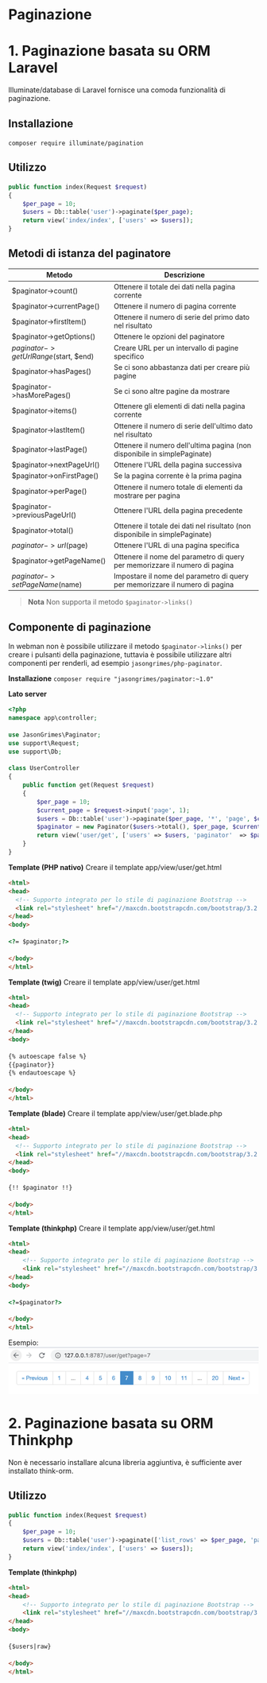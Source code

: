 # Paginazione

# 1. Paginazione basata su ORM Laravel
Illuminate/database di Laravel fornisce una comoda funzionalità di paginazione.

## Installazione
`composer require illuminate/pagination`

## Utilizzo
```php
public function index(Request $request)
{
    $per_page = 10;
    $users = Db::table('user')->paginate($per_page);
    return view('index/index', ['users' => $users]);
}
```

## Metodi di istanza del paginatore
| Metodo | Descrizione |
| ---- |-----|
|$paginator->count()|Ottenere il totale dei dati nella pagina corrente|
|$paginator->currentPage()|Ottenere il numero di pagina corrente|
|$paginator->firstItem()|Ottenere il numero di serie del primo dato nel risultato|
|$paginator->getOptions()|Ottenere le opzioni del paginatore|
|$paginator->getUrlRange($start, $end)|Creare URL per un intervallo di pagine specifico|
|$paginator->hasPages()|Se ci sono abbastanza dati per creare più pagine|
|$paginator->hasMorePages()|Se ci sono altre pagine da mostrare|
|$paginator->items()|Ottenere gli elementi di dati nella pagina corrente|
|$paginator->lastItem()|Ottenere il numero di serie dell'ultimo dato nel risultato|
|$paginator->lastPage()|Ottenere il numero dell'ultima pagina (non disponibile in simplePaginate)|
|$paginator->nextPageUrl()|Ottenere l'URL della pagina successiva|
|$paginator->onFirstPage()|Se la pagina corrente è la prima pagina|
|$paginator->perPage()|Ottenere il numero totale di elementi da mostrare per pagina|
|$paginator->previousPageUrl()|Ottenere l'URL della pagina precedente|
|$paginator->total()|Ottenere il totale dei dati nel risultato (non disponibile in simplePaginate)|
|$paginator->url($page)|Ottenere l'URL di una pagina specifica|
|$paginator->getPageName()|Ottenere il nome del parametro di query per memorizzare il numero di pagina|
|$paginator->setPageName($name)|Impostare il nome del parametro di query per memorizzare il numero di pagina|

> **Nota**
> Non supporta il metodo `$paginator->links()`

## Componente di paginazione
In webman non è possibile utilizzare il metodo `$paginator->links()` per creare i pulsanti della paginazione, tuttavia è possibile utilizzare altri componenti per renderli, ad esempio `jasongrimes/php-paginator`.

**Installazione**
`composer require "jasongrimes/paginator:~1.0"`

**Lato server**
```php
<?php
namespace app\controller;

use JasonGrimes\Paginator;
use support\Request;
use support\Db;

class UserController
{
    public function get(Request $request)
    {
        $per_page = 10;
        $current_page = $request->input('page', 1);
        $users = Db::table('user')->paginate($per_page, '*', 'page', $current_page);
        $paginator = new Paginator($users->total(), $per_page, $current_page, '/user/get?page=(:num)');
        return view('user/get', ['users' => $users, 'paginator'  => $paginator]);
    }
}
```

**Template (PHP nativo)**
Creare il template app/view/user/get.html
```html
<html>
<head>
  <!-- Supporto integrato per lo stile di paginazione Bootstrap -->
  <link rel="stylesheet" href="//maxcdn.bootstrapcdn.com/bootstrap/3.2.0/css/bootstrap.min.css">
</head>
<body>

<?= $paginator;?>

</body>
</html>
```

**Template (twig)**
Creare il template app/view/user/get.html
```html
<html>
<head>
  <!-- Supporto integrato per lo stile di paginazione Bootstrap -->
  <link rel="stylesheet" href="//maxcdn.bootstrapcdn.com/bootstrap/3.2.0/css/bootstrap.min.css">
</head>
<body>

{% autoescape false %}
{{paginator}}
{% endautoescape %}

</body>
</html>
```

**Template (blade)**
Creare il template app/view/user/get.blade.php
```html
<html>
<head>
  <!-- Supporto integrato per lo stile di paginazione Bootstrap -->
  <link rel="stylesheet" href="//maxcdn.bootstrapcdn.com/bootstrap/3.2.0/css/bootstrap.min.css">
</head>
<body>

{!! $paginator !!}

</body>
</html>
```

**Template (thinkphp)**
Creare il template app/view/user/get.html
```html
<html>
<head>
    <!-- Supporto integrato per lo stile di paginazione Bootstrap -->
    <link rel="stylesheet" href="//maxcdn.bootstrapcdn.com/bootstrap/3.2.0/css/bootstrap.min.css">
</head>
<body>

<?=$paginator?>

</body>
</html>
```

Esempio:
![](../../assets/img/paginator.png)

# 2. Paginazione basata su ORM Thinkphp
Non è necessario installare alcuna libreria aggiuntiva, è sufficiente aver installato think-orm.

## Utilizzo
```php
public function index(Request $request)
{
    $per_page = 10;
    $users = Db::table('user')->paginate(['list_rows' => $per_page, 'page' => $request->get('page', 1), 'path' => $request->path()]);
    return view('index/index', ['users' => $users]);
}
```

**Template (thinkphp)**
```html
<html>
<head>
    <!-- Supporto integrato per lo stile di paginazione Bootstrap -->
    <link rel="stylesheet" href="//maxcdn.bootstrapcdn.com/bootstrap/3.2.0/css/bootstrap.min.css">
</head>
<body>

{$users|raw}

</body>
</html>
```
